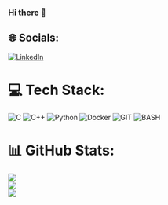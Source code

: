 ### Hi there 👋

## 🌐 Socials:
[![LinkedIn](https://img.shields.io/badge/LinkedIn-%230077B5.svg?logo=linkedin&logoColor=white)](www.linkedin.com/in/john-dasilva-ampurua) 

# 💻 Tech Stack:
![C](https://img.shields.io/badge/c-%2300599C.svg?style=for-the-badge&logo=c&logoColor=white) ![C++](https://img.shields.io/badge/c++-%2300599C.svg?style=for-the-badge&logo=c%2B%2B&logoColor=white) ![Python](https://img.shields.io/badge/python-3670A0?style=for-the-badge&logo=python&logoColor=ffdd54) ![Docker](https://img.shields.io/badge/docker-%230db7ed.svg?style=for-the-badge&logo=docker&logoColor=white) ![GIT](https://img.shields.io/badge/GIT-%23F05032?style=for-the-badge&logo=git&logoColor=white) ![BASH](https://img.shields.io/badge/BASH-%234EAA25?style=for-the-badge&logo=gnubash&logoColor=white)

# 📊 GitHub Stats:
![](https://github-readme-stats.vercel.app/api?username=johnconh&theme=dark&hide_border=false&include_all_commits=false&count_private=false)<br/>
![](https://github-readme-streak-stats.herokuapp.com/?user=johnconh&theme=dark&hide_border=false)<br/>
![](https://github-readme-stats.vercel.app/api/top-langs/?username=johnconh&theme=dark&hide_border=false&include_all_commits=false&count_private=false&layout=compact)
